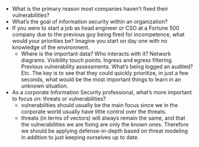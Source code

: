 * What is the primary reason most companies haven’t fixed their vulnerabilities? 
* What’s the goal of information security within an organization? 
* If you were to start a job as head engineer or CSO at a Fortune 500 company due to the previous guy being fired for incompetence, what would your priorities be? Imagine you start on day one with no knowledge of the environment. 
  * Where is the important data? Who interacts with it? Network diagrams. Visibility touch points. Ingress and egress filtering. Previous vulnerability assessments. What’s being logged an audited? Etc. The key is to see that they could quickly prioritize, in just a few seconds, what would be the most important things to learn in an unknown situation. 
* As a corporate Information Security professional, what’s more important to focus on: threats or vulnerabilities? 
  * vulnerabilities should usually be the main focus since we in the corporate world usually have little control over the threats. 
  * threats (in terms of vectors) will always remain the same, and that the vulnerabilities we are fixing are only the known ones. Therefore we should be applying defense-in-depth based on threat modeling in addition to just keeping ourselves up to date. 